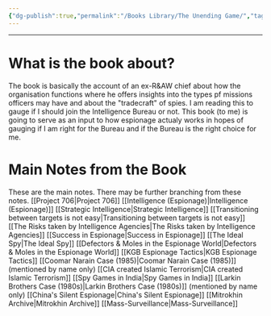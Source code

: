```yaml
---
{"dg-publish":true,"permalink":"/Books Library/The Unending Game/","tags":["Espionage"]}
---
```


---
# What is the book about?
The book is basically the account of an ex-R&AW chief about how the organisation functions where he offers insights into the types pf missions officers may have and about the "tradecraft" of spies. I am reading this to gauge if I should join the Intelligence Bureau or not. This book (to me) is going to serve as an input to how espionage actualy works in hopes of gauging if I am right for the Bureau and if the Bureau is the right choice for me.

# Main Notes from the Book
These are the main notes. There may be further branching from these notes.
[[Project 706\|Project 706]]
[[Intelligence (Espionage)\|Intelligence (Espionage)]]
[[Strategic Intelligence\|Strategic Intelligence]]
[[Transitioning between targets is not easy\|Transitioning between targets is not easy]]
[[The Risks taken by Intelligence Agencies\|The Risks taken by Intelligence Agencies]]
[[Success in Espionage\|Success in Espionage]]
[[The Ideal Spy\|The Ideal Spy]]
[[Defectors & Moles in the Espionage World\|Defectors & Moles in the Espionage World]]
[[KGB Espionage Tactics\|KGB Espionage Tactics]]
[[Coomar Narain Case (1985)\|Coomar Narain Case (1985)]] (mentioned by name only)
[[CIA created Islamic Terrorism\|CIA created Islamic Terrorism]]
[[Spy Games in India\|Spy Games in India]]
[[Larkin Brothers Case (1980s)\|Larkin Brothers Case (1980s)]] (mentioned by name only)
[[China's Silent Espionage\|China's Silent Espionage]]
[[Mitrokhin Archive\|Mitrokhin Archive]]
[[Mass-Surveillance\|Mass-Surveillance]]
